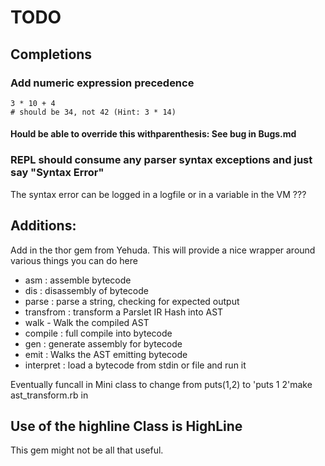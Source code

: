 # TODO

## Completions
### Add numeric expression precedence

```
3 * 10 + 4
# should be 34, not 42 (Hint: 3 * 14)
```

#### Hould be able to override this withparenthesis: See bug in Bugs.md

### REPL should consume any parser syntax exceptions and just say "Syntax Error"

The syntax error can be logged in a logfile or in a variable in the VM ???

## Additions:

Add in the thor gem from Yehuda. This
will provide a nice wrapper around various things you can do here

- asm : assemble bytecode
- dis : disassembly of bytecode
-  parse : parse a string, checking for expected output
- transfrom : transform a Parslet IR Hash into AST
- walk - Walk the compiled AST
- compile : full compile into bytecode
- gen : generate assembly for bytecode
- emit : Walks the AST emitting bytecode
- interpret : load a bytecode from stdin or file and run it

Eventually funcall in Mini class to change from puts(1,2) to 'puts 1 2'make ast_transform.rb in


## Use of the highline Class is HighLine

This gem might not be all that useful.